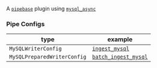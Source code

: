 A [`pipebase`] plugin using [`mysql_async`]
### Pipe Configs
| type | example |
| ---- | ------- |
| `MySQLWriterConfig` | [`ingest_mysql`] |
| `MySQLPreparedWriterConfig` | [`batch_ingest_mysql`] |

[`pipebase`]: https://github.com/pipebase/pipebase
[`mysql_async`]: https://github.com/blackbeam/mysql_async
[`ingest_mysql`]: https://github.com/pipebase/pipebase/blob/main/examples/ingest_mysql/catalogs/mysql_writer.yml
[`batch_ingest_mysql`]: https://github.com/pipebase/pipebase/blob/main/examples/batch_ingest_mysql/catalogs/batch_mysql_writer.yml

